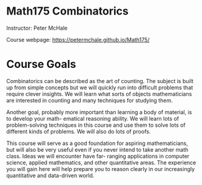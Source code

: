 # Math175 Combinatorics 
 
Instructor: Peter McHale

Course webpage: https://petermchale.github.io/Math175/ 

# Course Goals 

Combinatorics can be described as the art of counting. The subject is built up from simple concepts but we will quickly run into difficult problems that require clever insights. We will learn what sorts of objects mathematicians are interested in counting and many techniques for studying them.

Another goal, probably more important than learning a body of material, is to develop your math- ematical reasoning ability. We will learn lots of problem-solving techniques in this course and use them to solve lots of different kinds of problems. We will also do lots of proofs.

This course will serve as a good foundation for aspiring mathematicians, but will also be very useful even if you never intend to take another math class. Ideas we will encounter have far- ranging applications in computer science, applied mathematics, and other quantitative areas. The experience you will gain here will help prepare you to reason clearly in our increasingly quantitative and data-driven world.


